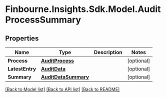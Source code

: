 # Finbourne.Insights.Sdk.Model.AuditProcessSummary

## Properties

Name | Type | Description | Notes
------------ | ------------- | ------------- | -------------
**Process** | [**AuditProcess**](AuditProcess.md) |  | [optional] 
**LatestEntry** | [**AuditData**](AuditData.md) |  | [optional] 
**Summary** | [**AuditDataSummary**](AuditDataSummary.md) |  | [optional] 

[[Back to Model list]](../README.md#documentation-for-models) [[Back to API list]](../README.md#documentation-for-api-endpoints) [[Back to README]](../README.md)

